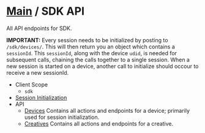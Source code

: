 [Main](https://github.com/Causemo/api-doc/blob/master/README.md) / SDK API
====================
All API endpoints for SDK. 

**IMPORTANT:** Every session needs to be initialized by posting to `/sdk/devices/`. This will then return you an object which contains a `sessionId`. This `sessionId`, along with the device `udid`, is needed for subsequent calls, chaining the calls together to a single session. When a new session is started on a device, another call to initialize should occour to receive a new sessionId.

- Client Scope
  - `sdk`
- [Session Initialization](https://github.com/Causemo/api-doc/blob/master/sections/api/1/sdk/devices.md#sdkdevices) 
- API 
  - [Devices](https://github.com/Causemo/api-doc/blob/master/sections/api/1/sdk/devices.md) Contains all actions and endpoints for a device; primarily used for session initialization. 
  - [Creatives](https://github.com/Causemo/api-doc/blob/master/sections/api/1/sdk/creatives.md) Contains all actions and endpoints for a creative.


